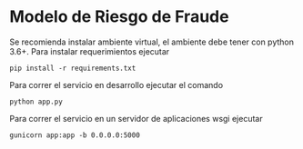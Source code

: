 # Modelo de Riesgo de Fraude
Se recomienda instalar ambiente virtual, el ambiente debe tener con python 3.6+.
Para instalar requerimientos ejecutar
```
pip install -r requirements.txt
```
Para correr el servicio en desarrollo ejecutar el comando
```
python app.py
```
Para correr el servicio en un servidor de aplicaciones wsgi ejecutar
```
gunicorn app:app -b 0.0.0.0:5000
```

